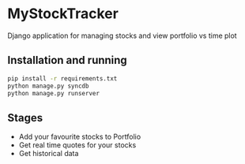MyStockTracker
=====
Django application for managing stocks and view portfolio vs time plot

## Installation and running
```bash
pip install -r requirements.txt
python manage.py syncdb
python manage.py runserver
```
## Stages
* Add your favourite stocks to Portfolio
* Get real time quotes for your stocks
* Get historical data
